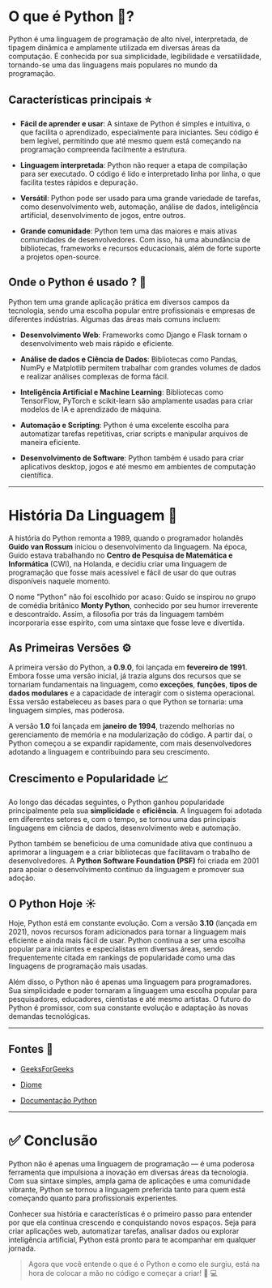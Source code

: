 # O que é Python 🐍?

Python é uma linguagem de programação de alto nível, interpretada, de tipagem dinâmica e amplamente utilizada em diversas áreas da computação. É conhecida por sua simplicidade, legibilidade e versatilidade, tornando-se uma das linguagens mais populares no mundo da programação.

## Características principais ⭐

- **Fácil de aprender e usar**: A sintaxe de Python é simples e intuitiva, o que facilita o aprendizado, especialmente para iniciantes. Seu código é bem legível, permitindo que até mesmo quem está começando na programação compreenda facilmente a estrutura.

- **Linguagem interpretada**: Python não requer a etapa de compilação para ser executado. O código é lido e interpretado linha por linha, o que facilita testes rápidos e depuração.

- **Versátil**: Python pode ser usado para uma grande variedade de tarefas, como desenvolvimento web, automação, análise de dados, inteligência artificial, desenvolvimento de jogos, entre outros.

- **Grande comunidade**: Python tem uma das maiores e mais ativas comunidades de desenvolvedores. Com isso, há uma abundância de bibliotecas, frameworks e recursos educacionais, além de forte suporte a projetos open-source.

## Onde o Python é usado ? 🤔

Python tem uma grande aplicação prática em diversos campos da tecnologia, sendo uma escolha popular entre profissionais e empresas de diferentes indústrias. Algumas das áreas mais comuns incluem:

- **Desenvolvimento Web**: Frameworks como Django e Flask tornam o desenvolvimento web mais rápido e eficiente.

- **Análise de dados e Ciência de Dados**: Bibliotecas como Pandas, NumPy e Matplotlib permitem trabalhar com grandes volumes de dados e realizar análises complexas de forma fácil.

- **Inteligência Artificial e Machine Learning**: Bibliotecas como TensorFlow, PyTorch e scikit-learn são amplamente usadas para criar modelos de IA e aprendizado de máquina.

- **Automação e Scripting**: Python é uma excelente escolha para automatizar tarefas repetitivas, criar scripts e manipular arquivos de maneira eficiente.

- **Desenvolvimento de Software**: Python também é usado para criar aplicativos desktop, jogos e até mesmo em ambientes de computação científica.

---

# História Da Linguagem 📗

A história do Python remonta a 1989, quando o programador holandês **Guido van Rossum** iniciou o desenvolvimento da linguagem. Na época, Guido estava trabalhando no **Centro de Pesquisa de Matemática e Informática** (CWI), na Holanda, e decidiu criar uma linguagem de programação que fosse mais acessível e fácil de usar do que outras disponíveis naquele momento.

O nome "Python" não foi escolhido por acaso: Guido se inspirou no grupo de comédia britânico **Monty Python**, conhecido por seu humor irreverente e descontraído. Assim, a filosofia por trás da linguagem também incorporaria esse espírito, com uma sintaxe que fosse leve e divertida.

## As Primeiras Versões ⚙️

A primeira versão do Python, a **0.9.0**, foi lançada em **fevereiro de 1991**. Embora fosse uma versão inicial, já trazia alguns dos recursos que se tornariam fundamentais na linguagem, como **exceções**, **funções**, **tipos de dados modulares** e a capacidade de interagir com o sistema operacional. Essa versão estabeleceu as bases para o que Python se tornaria: uma linguagem simples, mas poderosa.

A versão **1.0** foi lançada em **janeiro de 1994**, trazendo melhorias no gerenciamento de memória e na modularização do código. A partir daí, o Python começou a se expandir rapidamente, com mais desenvolvedores adotando a linguagem e contribuindo para seu crescimento. 

## Crescimento e Popularidade 📈

Ao longo das décadas seguintes, o Python ganhou popularidade principalmente pela sua **simplicidade** e **eficiência**. A linguagem foi adotada em diferentes setores e, com o tempo, se tornou uma das principais linguagens em ciência de dados, desenvolvimento web e automação.

Python também se beneficiou de uma comunidade ativa que continuou a aprimorar a linguagem e a criar bibliotecas que facilitavam o trabalho de desenvolvedores. A **Python Software Foundation (PSF)** foi criada em 2001 para apoiar o desenvolvimento contínuo da linguagem e promover sua adoção.

## O Python Hoje ☀️

Hoje, Python está em constante evolução. Com a versão **3.10** (lançada em 2021), novos recursos foram adicionados para tornar a linguagem mais eficiente e ainda mais fácil de usar. Python continua a ser uma escolha popular para iniciantes e especialistas em diversas áreas, sendo frequentemente citada em rankings de popularidade como uma das linguagens de programação mais usadas.

Além disso, o Python não é apenas uma linguagem para programadores. Sua simplicidade e poder tornaram a linguagem uma escolha popular para pesquisadores, educadores, cientistas e até mesmo artistas. O futuro do Python é promissor, com sua constante evolução e adaptação às novas demandas tecnológicas.

---

## Fontes 📝

- [GeeksForGeeks](https://www.geeksforgeeks.org/history-of-python/)

- [Diome](https://www.dio.me/articles/a-historia-do-python-JCO7UB)

- [Documentação Python](https://www.python.org/doc/essays/foreword/)

---

# ✅ Conclusão

Python não é apenas uma linguagem de programação — é uma poderosa ferramenta que impulsiona a inovação em diversas áreas da tecnologia. Com sua sintaxe simples, ampla gama de aplicações e uma comunidade vibrante, Python se tornou a linguagem preferida tanto para quem está começando quanto para profissionais experientes.

Conhecer sua história e características é o primeiro passo para entender por que ela continua crescendo e conquistando novos espaços. Seja para criar aplicações web, automatizar tarefas, analisar dados ou explorar inteligência artificial, Python está pronto para te acompanhar em qualquer jornada.

> Agora que você entende o que é o Python e como ele surgiu, está na hora de colocar a mão no código e começar a criar! 🧠 💻
